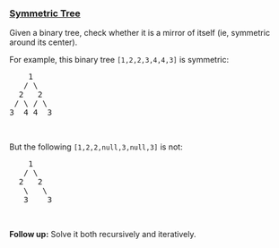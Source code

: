 ### [Symmetric Tree](https://leetcode.com/problems/symmetric-tree)

<p>Given a binary tree, check whether it is a mirror of itself (ie, symmetric around its center).</p>

<p>For example, this binary tree <code>[1,2,2,3,4,4,3]</code> is symmetric:</p>

<pre>
    1
   / \
  2   2
 / \ / \
3  4 4  3
</pre>

<p>&nbsp;</p>

<p>But the following <code>[1,2,2,null,3,null,3]</code> is not:</p>

<pre>
    1
   / \
  2   2
   \   \
   3    3
</pre>

<p>&nbsp;</p>

<p><b>Follow up:</b> Solve it both recursively and iteratively.</p>
